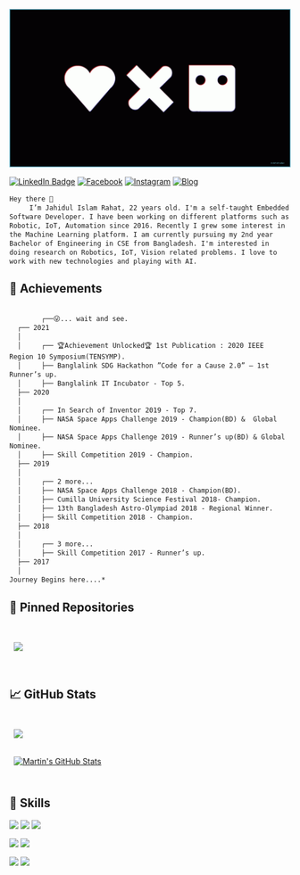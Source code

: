 ![](./assets/love-death-robot.gif)

[![LinkedIn Badge](https://img.shields.io/badge/LinkedIn-Profile-informational?style=flat&logo=linkedin&logoColor=white&color=0D76A8)](https://www.linkedin.com/in/jahidul-islam-rahat/)
[![Facebook](https://img.shields.io/badge/Facebook-Profile-informational?style=flat&logo=facebook&logoColor=white&color=0D76A8)](https://www.facebook.com/jahidulislam.rahat97/)
[![Instagram](https://img.shields.io/badge/Instagram-Profile-informational?style=flat&logo=instagram&logoColor=white&color=0D76A8)](https://www.instagram.com/hutum_pecha_rahat/)
[![Blog](https://img.shields.io/badge/Blog-Profile-informational?style=flat&logo=blog&logoColor=white&color=0D76A8)](https://hutumpecharahat.blogspot.com/)



```
Hey there 👋
     I’m Jahidul Islam Rahat, 22 years old. I'm a self-taught Embedded Software Developer. I have been working on different platforms such as Robotic, IoT, Automation since 2016. Recently I grew some interest in the Machine Learning platform. I am currently pursuing my 2nd year Bachelor of Engineering in CSE from Bangladesh. I'm interested in doing research on Robotics, IoT, Vision related problems. I love to work with new technologies and playing with AI.
```


## 🎉 Achievements

```
 
        ┌──😜... wait and see.
  ┌── 2021
  │
  │     ┌── 🏆Achievement Unlocked🏆 1st Publication : 2020 IEEE Region 10 Symposium(TENSYMP).
  │     ├── Banglalink SDG Hackathon ”Code for a Cause 2.0” – 1st Runner’s up.
  │     ├── Banglalink IT Incubator - Top 5.
  ├── 2020
  │
  │     ┌── In Search of Inventor 2019 - Top 7.     
  │     ├── NASA Space Apps Challenge 2019 - Champion(BD) &  Global Nominee.
  │     ├── NASA Space Apps Challenge 2019 - Runner’s up(BD) & Global Nominee.
  │     ├── Skill Competition 2019 - Champion.
  ├── 2019
  │
  │     ┌── 2 more...
  │     ├── NASA Space Apps Challenge 2018 - Champion(BD).
  │     ├── Cumilla University Science Festival 2018- Champion.
  │     ├── 13th Bangladesh Astro-Olympiad 2018 - Regional Winner.
  │     ├── Skill Competition 2018 - Champion.
  ├── 2018
  │
  │     ┌── 3 more...
  │     ├── Skill Competition 2017 - Runner’s up.
  ├── 2017 
  │
Journey Begins here....*

```






## 📌 Pinned Repositories

<br>

<a href="https://github.com/jahidulislamrahat97/iotsnacksbox_server">
  <img align="center" style="margin:1rem 0.5rem" src="https://github-readme-stats.vercel.app/api/pin/?username=jahidulislamrahat97&repo=iotsnacksbox_server&title_color=ffffff&text_color=c9cacc&icon_color=4AB197&bg_color=1A2B34" />
</a>


<br>
<br>

## &#x1f4c8; GitHub Stats

<br>

<a href="https://github.com/jahidulislamrahat97">
  <img align="center" style="margin:0.5rem" src="https://github-readme-stats.vercel.app/api/top-langs/?username=jahidulislamrahat97&layout=compact&langs_count=6&title_color=ffffff&text_color=c9cacc&icon_color=4AB197&bg_color=1A2B34" />
</a>

<br>
<br>
<a href="https://github.com/jahidulislamrahat97">
  <img align="center" style="margin:0.5rem" src="https://github-readme-stats.vercel.app/api?username=jahidulislamrahat97&show_icons=true&line_height=27&count_private=true&title_color=ffffff&text_color=c9cacc&icon_color=4AB097&bg_color=1A2B34" alt="Martin's GitHub Stats" />
</a>

<br>
<br>

## 💼 Skills

![](https://img.shields.io/badge/Code-C-informational?style=flat&logo=c&logoColor=white&color=0D76A8)
![](https://img.shields.io/badge/Code-C++-blue.svg?style=flat&logo=c%2B%2B)
![](https://img.shields.io/badge/Code-Python-informational?style=flat&logo=python&logoColor=white&color=0D76A8)

![](https://img.shields.io/badge/Style-CSS-informational?style=flat&logo=css3&logoColor=white&color=0D76A8)
![](https://img.shields.io/badge/Style-HTML5-informational?style=flat&logo=html5&logoColor=white&color=0D76A8)

![](https://img.shields.io/badge/Tools-GitHub-informational?style=flat&logo=GitHub&logoColor=white&color=0D76A8)
![](https://img.shields.io/badge/Tools-Fushion360-informational?style=flat&logo=3D&logoColor=white&color=0D76A8)


